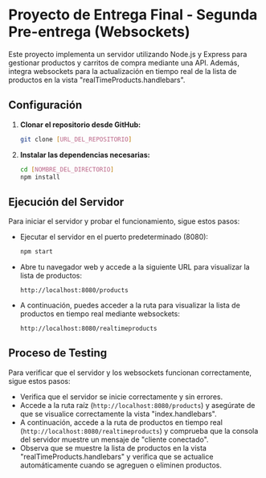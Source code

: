 # Proyecto de Entrega Final - Segunda Pre-entrega (Websockets)

Este proyecto implementa un servidor utilizando Node.js y Express para gestionar productos y carritos de compra mediante una API. Además, integra websockets para la actualización en tiempo real de la lista de productos en la vista "realTimeProducts.handlebars".

## Configuración

1. **Clonar el repositorio desde GitHub:**

   ```bash
   git clone [URL_DEL_REPOSITORIO]
   ```

2. **Instalar las dependencias necesarias:**

   ```bash
   cd [NOMBRE_DEL_DIRECTORIO]
   npm install
   ```

## Ejecución del Servidor

Para iniciar el servidor y probar el funcionamiento, sigue estos pasos:

- Ejecutar el servidor en el puerto predeterminado (8080):

  ```bash
  npm start
  ```

- Abre tu navegador web y accede a la siguiente URL para visualizar la lista de productos:

  ```
  http://localhost:8080/products
  ```

- A continuación, puedes acceder a la ruta para visualizar la lista de productos en tiempo real mediante websockets:

  ```
  http://localhost:8080/realtimeproducts
  ```

## Proceso de Testing

Para verificar que el servidor y los websockets funcionan correctamente, sigue estos pasos:

- Verifica que el servidor se inicie correctamente y sin errores.
- Accede a la ruta raíz (`http://localhost:8080/products`) y asegúrate de que se visualice correctamente la vista "index.handlebars".
- A continuación, accede a la ruta de productos en tiempo real (`http://localhost:8080/realtimeproducts`) y comprueba que la consola del servidor muestre un mensaje de "cliente conectado".
- Observa que se muestre la lista de productos en la vista "realTimeProducts.handlebars" y verifica que se actualice automáticamente cuando se agreguen o eliminen productos.
